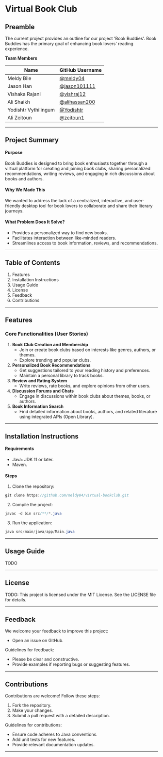 # Virtual Book Club

## Preamble

The current project provides an outline for our project 'Book Buddies'. Book Buddies has the primary goal of enhancing
book lovers' reading experience.

**Team Members**

| Name                 | GitHub Username                                  |
|----------------------|--------------------------------------------------|
| Meldy Bile           | [@meldy04](https://github.com/meldy04)           |
| Jason Han            | [@jason101111](https://github.com/jason101111)   |
| Vishaka Rajani       | [@vishraj12](https://github.com/vishraj12)       |
| Ali Shaikh           | [@alihassan200](https://github.com/alihassan200) |
| Yodishtr Vythilingum | [@Yodishtr](https://github.com/Yodishtr)         |
| Ali Zeitoun          | [@zeitoun1](https://github.com/zeitoun1)         |

* * *
## Project Summary

#### **Purpose**

Book Buddies is designed to bring book enthusiasts together through a virtual platform for creating and joining book 
clubs, sharing personalized recommendations, writing reviews, and engaging in rich discussions about books and authors.

#### **Why We Made This**

We wanted to address the lack of a centralized, interactive, and user-friendly desktop tool for book lovers to 
collaborate and share their literary journeys.

#### What Problem Does It Solve?

* Provides a personalized way to find new books.
* Facilitates interaction between like-minded readers.
* Streamlines access to book information, reviews, and recommendations.

* * *
## Table of Contents
1. Features
2. Installation Instructions
3. Usage Guide
4. License
5. Feedback
6. Contributions
* * *

## Features

### Core Functionalities (User Stories)

1. **Book Club Creation and Membership**
   * Join or create book clubs based on interests like genres, authors, or themes.
   * Explore trending and popular clubs.
2. **Personalized Book Recommendations**
   * Get suggestions tailored to your reading history and preferences.
   * Maintain a personal library to track books.
3. **Review and Rating System**
   * Write reviews, rate books, and explore opinions from other users.
4. **Discussion Forums and Chats**
   * Engage in discussions within book clubs about themes, books, or authors.
5. **Book Information Search**
   * Find detailed information about books, authors, and related literature using integrated APIs (Open Library).

* * *

## Installation Instructions

#### Requirements
* Java: JDK 11 or later.
* Maven.

#### Steps

1. Clone the repository:

```java
git clone https://github.com/meldy04/virtual-bookclub.git
```
2. Compile the project:

```java
javac -d bin src/**/*.java
```

3. Run the application:

```java
java src/main/java/app/Main.java
```
* * *

## Usage Guide
TODO
* * *

## License
TODO:
This project is licensed under the MIT License. See the LICENSE file for details.

* * *

## Feedback

We welcome your feedback to improve this project:
* Open an issue on GitHub.

Guidelines for feedback:
* Please be clear and constructive.
* Provide examples if reporting bugs or suggesting features.

* * *
## Contributions

Contributions are welcome! Follow these steps:

1. Fork the repository.
2. Make your changes.
3. Submit a pull request with a detailed description.

Guidelines for contributions:

* Ensure code adheres to Java conventions.
* Add unit tests for new features.
* Provide relevant documentation updates.

* * *
